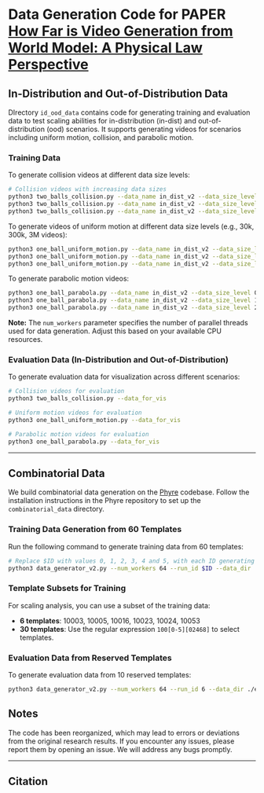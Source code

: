 # Data Generation Code for PAPER [How Far is Video Generation from World Model: A Physical Law Perspective]()


## In-Distribution and Out-of-Distribution Data

DIrectory `id_ood_data` contains code for generating training and evaluation data to test scaling abilities for in-distribution (in-dist) and out-of-distribution (ood) scenarios. It supports generating videos for scenarios including uniform motion, collision, and parabolic motion.


### Training Data

To generate collision videos at different data size levels:
```bash
# Collision videos with increasing data sizes
python3 two_balls_collision.py --data_name in_dist_v2 --data_size_level 1 --num_workers 64
python3 two_balls_collision.py --data_name in_dist_v2 --data_size_level 2 --num_workers 64
python3 two_balls_collision.py --data_name in_dist_v2 --data_size_level 3 --num_workers 64
```

To generate videos of uniform motion at different data size levels (e.g., 30k, 300k, 3M videos):
```bash
python3 one_ball_uniform_motion.py --data_name in_dist_v2 --data_size_level 0 --num_workers 64
python3 one_ball_uniform_motion.py --data_name in_dist_v2 --data_size_level 1 --num_workers 64
python3 one_ball_uniform_motion.py --data_name in_dist_v2 --data_size_level 2 --num_workers 64
```

To generate parabolic motion videos:
```bash
python3 one_ball_parabola.py --data_name in_dist_v2 --data_size_level 0 --num_workers 64
python3 one_ball_parabola.py --data_name in_dist_v2 --data_size_level 1 --num_workers 64
python3 one_ball_parabola.py --data_name in_dist_v2 --data_size_level 2 --num_workers 64
```

**Note:** The `num_workers` parameter specifies the number of parallel threads used for data generation. Adjust this based on your available CPU resources.

### Evaluation Data (In-Distribution and Out-of-Distribution)

To generate evaluation data for visualization across different scenarios:
```bash
# Collision videos for evaluation
python3 two_balls_collision.py --data_for_vis

# Uniform motion videos for evaluation
python3 one_ball_uniform_motion.py --data_for_vis

# Parabolic motion videos for evaluation
python3 one_ball_parabola.py --data_for_vis
```

---

## Combinatorial Data

We build combinatorial data generation on the [Phyre](https://github.com/facebookresearch/phyre/tree/main) codebase. Follow the installation instructions in the Phyre repository to set up the `combinatorial_data` directory.

### Training Data Generation from 60 Templates

Run the following command to generate training data from 60 templates:
```bash
# Replace $ID with values 0, 1, 2, 3, 4 and 5, with each ID generating 10 templates, totally 60 templates
python3 data_generator_v2.py --num_workers 64 --run_id $ID --data_dir ./train
```

### Template Subsets for Training

For scaling analysis, you can use a subset of the training data:
- **6 templates**: 10003, 10005, 10016, 10023, 10024, 10053
- **30 templates**: Use the regular expression `100[0-5][02468]` to select templates.

### Evaluation Data from Reserved Templates

To generate evaluation data from 10 reserved templates:
```bash
python3 data_generator_v2.py --num_workers 64 --run_id 6 --data_dir ./eval
```

## Notes

The code has been reorganized, which may lead to errors or deviations from the original research results. If you encounter any issues, please report them by opening an issue. We will address any bugs promptly.

---

## Citation

```
```
